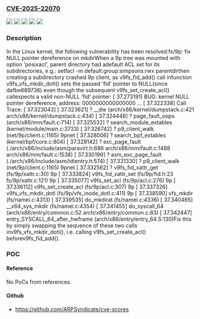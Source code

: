 ### [CVE-2025-22070](https://cve.mitre.org/cgi-bin/cvename.cgi?name=CVE-2025-22070)
![](https://img.shields.io/static/v1?label=Product&message=Linux&color=blue)
![](https://img.shields.io/static/v1?label=Version&message=&color=brightgreen)
![](https://img.shields.io/static/v1?label=Version&message=6.0%20&color=brightgreen)
![](https://img.shields.io/static/v1?label=Version&message=dafbe689736f62c696ac64809b17bdc752cfbe76%20&color=brightgreen)
![](https://img.shields.io/static/v1?label=Vulnerability&message=n%2Fa&color=blue)

### Description

In the Linux kernel, the following vulnerability has been resolved:fs/9p: fix NULL pointer dereference on mkdirWhen a 9p tree was mounted with option 'posixacl', parent directory had adefault ACL set for its subdirectories, e.g.:  setfacl -m default:group:simpsons:rwx parentdirthen creating a subdirectory crashed 9p client, as v9fs_fid_add() call infunction v9fs_vfs_mkdir_dotl() sets the passed 'fid' pointer to NULL(since dafbe689736) even though the subsequent v9fs_set_create_acl() callexpects a valid non-NULL 'fid' pointer:  [   37.273191] BUG: kernel NULL pointer dereference, address: 0000000000000000  ...  [   37.322338] Call Trace:  [   37.323043]  <TASK>  [   37.323621] ? __die (arch/x86/kernel/dumpstack.c:421 arch/x86/kernel/dumpstack.c:434)  [   37.324448] ? page_fault_oops (arch/x86/mm/fault.c:714)  [   37.325532] ? search_module_extables (kernel/module/main.c:3733)  [   37.326742] ? p9_client_walk (net/9p/client.c:1165) 9pnet  [   37.328006] ? search_bpf_extables (kernel/bpf/core.c:804)  [   37.329142] ? exc_page_fault (./arch/x86/include/asm/paravirt.h:686 arch/x86/mm/fault.c:1488 arch/x86/mm/fault.c:1538)  [   37.330196] ? asm_exc_page_fault (./arch/x86/include/asm/idtentry.h:574)  [   37.331330] ? p9_client_walk (net/9p/client.c:1165) 9pnet  [   37.332562] ? v9fs_fid_xattr_get (fs/9p/xattr.c:30) 9p  [   37.333824] v9fs_fid_xattr_set (fs/9p/fid.h:23 fs/9p/xattr.c:121) 9p  [   37.335077] v9fs_set_acl (fs/9p/acl.c:276) 9p  [   37.336112] v9fs_set_create_acl (fs/9p/acl.c:307) 9p  [   37.337326] v9fs_vfs_mkdir_dotl (fs/9p/vfs_inode_dotl.c:411) 9p  [   37.338590] vfs_mkdir (fs/namei.c:4313)  [   37.339535] do_mkdirat (fs/namei.c:4336)  [   37.340465] __x64_sys_mkdir (fs/namei.c:4354)  [   37.341455] do_syscall_64 (arch/x86/entry/common.c:52 arch/x86/entry/common.c:83)  [   37.342447] entry_SYSCALL_64_after_hwframe (arch/x86/entry/entry_64.S:130)Fix this by simply swapping the sequence of these two calls inv9fs_vfs_mkdir_dotl(), i.e. calling v9fs_set_create_acl() beforev9fs_fid_add().

### POC

#### Reference
No PoCs from references.

#### Github
- https://github.com/ARPSyndicate/cve-scores

